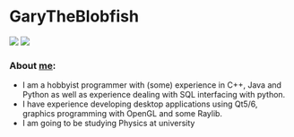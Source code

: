 # GaryTheBlobfish

<a>

![](https://github.com/GaryTheBlobfish/GaryTheBlobfish/blob/master/generated/overview.svg)
![](https://github.com/GaryTheBlobfish/GaryTheBlobfish/blob/master/generated/languages.svg)
  
</a>

### About [me](https://garytheblobfish.github.io):

  - I am a hobbyist programmer with (some) experience in C++, Java and Python as well as experience dealing with SQL interfacing with python.
  - I have experience developing desktop applications using Qt5/6, graphics programming with OpenGL and some Raylib.
  - I am going to be studying Physics at university


